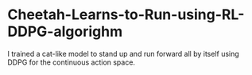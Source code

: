 # Cheetah-Learns-to-Run-using-RL-DDPG-algorighm
I trained a cat-like model to stand up and run forward all by itself using DDPG for the continuous action space.

